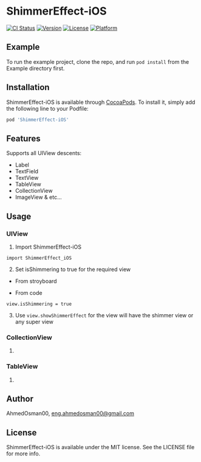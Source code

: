 # ShimmerEffect-iOS

[![CI Status](https://img.shields.io/travis/AhmedOsman00/ShimmerEffect-iOS.svg?style=flat)](https://travis-ci.org/AhmedOsman00/ShimmerEffect-iOS)
[![Version](https://img.shields.io/cocoapods/v/ShimmerEffect-iOS.svg?style=flat)](https://cocoapods.org/pods/ShimmerEffect-iOS)
[![License](https://img.shields.io/cocoapods/l/ShimmerEffect-iOS.svg?style=flat)](https://cocoapods.org/pods/ShimmerEffect-iOS)
[![Platform](https://img.shields.io/cocoapods/p/ShimmerEffect-iOS.svg?style=flat)](https://cocoapods.org/pods/ShimmerEffect-iOS)

## Example

To run the example project, clone the repo, and run `pod install` from the Example directory first.

## Installation

ShimmerEffect-iOS is available through [CocoaPods](https://cocoapods.org). To install
it, simply add the following line to your Podfile:

```ruby
pod 'ShimmerEffect-iOS'
```
## Features

Supports all UIView descents:
- Label
- TextField
- TextView
- TableView
- CollectionView
- ImageView & etc...

## Usage

### UIView

1. Import ShimmerEffect-iOS

`import ShimmerEffect_iOS`

2. Set isShimmering to true for the required view

- From stroyboard

- From code

`view.isShimmering = true`

3. Use `view.showShimmerEffect` for the view will have the shimmer view or any super view

### CollectionView

1.

### TableView

1. 

## Author

AhmedOsman00, eng.ahmedosman00@gmail.com

## License

ShimmerEffect-iOS is available under the MIT license. See the LICENSE file for more info.
